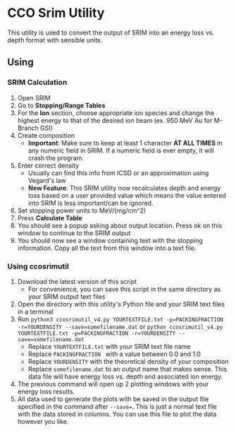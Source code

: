# CCO Srim Utility

This utility is used to convert the output of SRIM into an energy loss vs. depth format with sensible units.

## Using

### SRIM Calculation

1. Open SRIM
2. Go to **Stopping/Range Tables**
3. For the **Ion** section, choose appropriate ion species and change the highest energy to that of the desired ion beam (ex. 950 MeV Au for M-Branch GSI)
4. Create composition
    - **Important**: Make sure to keep at least 1 character **AT ALL TIMES** in any numeric field in SRIM. If a numeric field is ever empty, it will crash the program.
5. Enter correct density
    - Usually can find this info from ICSD or an approximation using Vegard's law
    - **New Feature**: This SRIM utility now recalculates depth and energy loss based on a user provided value which means the value entered into SRIM is less important/can be ignored.
6. Set stopping power units to MeV/(mg/cm^2)
7. Press **Calculate Table**
8. You should see a popup asking about output location. Press ok on this window to continue to the SRIM output
9. You should now see a window containing text with the stopping information. Copy all the text from this window into a text file.

### Using ccosrimutil

1. Download the latest version of this script
    - For convenience, you can save this script in the same directory as your SRIM output text files
2. Open the directory with this utility's Python file and your SRIM text files in a terminal
3. Run `python3 ccosrimutil_v4.py YOURTEXTFILE.txt -p=PACKINGFRACTION -r=YOURDENSITY --save=somefilename.dat` or `python ccosrimutil_v4.py YOURTEXTFILE.txt -p=PACKINGFRACTION -r=YOURDENSITY --save=somefilename.dat`
    - Replace `YOURTEXTFILE.txt` with your SRIM text file name
    - Replace `PACKINGFRACTION ` with a value between 0.0 and 1.0
    - Replace `YOURDENSITY` with the theoretical density of your composition
    - Replace `somefilename.dat` to an output name that makes sense. This data file will have energy loss vs. depth and associated ion energy.
4. The previous command will open up 2 plotting windows with your energy loss results. 
5. All data used to generate the plots with be saved in the output file specified in the command after `--save=`. This is just a normal text file with the data stored in columns. You can use this file to plot the data however you like.
